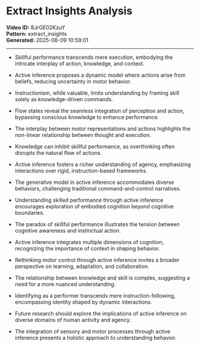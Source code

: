 # Extract Insights Analysis

**Video ID:** 8JrGE02KzuY  
**Pattern:** extract_insights  
**Generated:** 2025-06-09 10:59:01  

---

- Skillful performance transcends mere execution, embodying the intricate interplay of action, knowledge, and context.

- Active inference proposes a dynamic model where actions arise from beliefs, reducing uncertainty in motor behavior.

- Instructionism, while valuable, limits understanding by framing skill solely as knowledge-driven commands.

- Flow states reveal the seamless integration of perception and action, bypassing conscious knowledge to enhance performance.

- The interplay between motor representations and actions highlights the non-linear relationship between thought and execution.

- Knowledge can inhibit skillful performance, as overthinking often disrupts the natural flow of actions.

- Active inference fosters a richer understanding of agency, emphasizing interactions over rigid, instruction-based frameworks.

- The generative model in active inference accommodates diverse behaviors, challenging traditional command-and-control narratives.

- Understanding skilled performance through active inference encourages exploration of embodied cognition beyond cognitive boundaries.

- The paradox of skillful performance illustrates the tension between cognitive awareness and instinctual action.

- Active inference integrates multiple dimensions of cognition, recognizing the importance of context in shaping behavior.

- Rethinking motor control through active inference invites a broader perspective on learning, adaptation, and collaboration.

- The relationship between knowledge and skill is complex, suggesting a need for a more nuanced understanding.

- Identifying as a performer transcends mere instruction-following, encompassing identity shaped by dynamic interactions.

- Future research should explore the implications of active inference on diverse domains of human activity and agency.

- The integration of sensory and motor processes through active inference presents a holistic approach to understanding behavior.